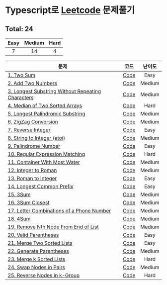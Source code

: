 # Typescript로 [Leetcode](https://leetcode.com/problemset/all/) 문제풀기

## Total: 24

| Easy | Medium | Hard |
| :--: | :----: | :--: |
|  7   |   14   |  4   |

| 문제                                                                                                                               |                                                                   코드                                                                   | 난이도 |
| ---------------------------------------------------------------------------------------------------------------------------------- | :--------------------------------------------------------------------------------------------------------------------------------------: | :----: |
| [1. Two Sum](https://leetcode.com/problems/two-sum/)                                                                               |                    [Code](https://github.com/jewook3617/leetcode-with-typescript/blob/master/src/%230001-two-sum.ts)                     |  Easy  |
| [2. Add Two Numbers](https://leetcode.com/problems/add-two-numbers/)                                                               |                [Code](https://github.com/jewook3617/leetcode-with-typescript/blob/master/src/%230002-add-two-numbers.ts)                 | Medium |
| [3. Longest Substring Without Repeating Characters](https://leetcode.com/problems/longest-substring-without-repeating-characters/) | [Code](https://github.com/jewook3617/leetcode-with-typescript/blob/master/src/%230003-longest-substring-without-repeating-characters.ts) | Medium |
| [4. Median of Two Sorted Arrays](https://leetcode.com/problems/median-of-two-sorted-arrays/)                                       |          [Code](https://github.com/jewook3617/leetcode-with-typescript/blob/master/src/%230004-median-of-two-sorted-arrays.ts)           |  Hard  |
| [5. Longest Palindromic Substring](https://leetcode.com/problems/longest-palindromic-substring/)                                   |         [Code](https://github.com/jewook3617/leetcode-with-typescript/blob/master/src/%230005-longest-palindromic-substring.ts)          | Medium |
| [6. ZigZag Conversion](https://leetcode.com/problems/zigzag-conversion/)                                                           |               [Code](https://github.com/jewook3617/leetcode-with-typescript/blob/master/src/%230006-zigzag-conversion.ts)                | Medium |
| [7. Reverse Integer](https://leetcode.com/problems/reverse-integer/)                                                               |                [Code](https://github.com/jewook3617/leetcode-with-typescript/blob/master/src/%230007-reverse-integer.ts)                 |  Easy  |
| [8. String to Integer (atoi)](https://leetcode.com/problems/string-to-integer-atoi/)                                               |           [Code](<https://github.com/jewook3617/leetcode-with-typescript/blob/master/src/%230008-string-to-integer(atoi).ts>)            | Medium |
| [9. Palindrome Number](https://leetcode.com/problems/palindrome-number/)                                                           |               [Code](https://github.com/jewook3617/leetcode-with-typescript/blob/master/src/%230009-palindrome-number.ts)                |  Easy  |
| [10. Regular Expression Matching](https://leetcode.com/problems/regular-expression-matching/)                                      |          [Code](https://github.com/jewook3617/leetcode-with-typescript/blob/master/src/%230010-regular-expression-matching.ts)           |  Hard  |
| [11. Container With Most Water](https://leetcode.com/problems/container-with-most-water/)                                          |           [Code](https://github.com/jewook3617/leetcode-with-typescript/blob/master/src/%230011-container-with-most-water.ts)            | Medium |
| [12. Integer to Roman](https://leetcode.com/problems/integer-to-roman/)                                                            |                [Code](https://github.com/jewook3617/leetcode-with-typescript/blob/master/src/%230012-integer-to-roman.ts)                | Medium |
| [13. Roman to Integer](https://leetcode.com/problems/roman-to-integer/)                                                            |                [Code](https://github.com/jewook3617/leetcode-with-typescript/blob/master/src/%230013-roman-to-integer.ts)                |  Easy  |
| [14. Longest Common Prefix](https://leetcode.com/problems/longest-common-prefix/)                                                  |             [Code](https://github.com/jewook3617/leetcode-with-typescript/blob/master/src/%230014-longest-common-prefix.ts)              |  Easy  |
| [15. 3Sum](https://leetcode.com/problems/3sum/)                                                                                    |                     [Code](https://github.com/jewook3617/leetcode-with-typescript/blob/master/src/%230015-3-sum.ts)                      | Medium |
| [16. 3Sum Closest](https://leetcode.com/problems/3sum-closest/)                                                                    |                 [Code](https://github.com/jewook3617/leetcode-with-typescript/blob/master/src/%230016-3-sum-closest.ts)                  | Medium |
| [17. Letter Combinations of a Phone Number](https://leetcode.com/problems/letter-combinations-of-a-phone-number/)                  |     [Code](https://github.com/jewook3617/leetcode-with-typescript/blob/master/src/%230017-letter-combinations-of-a-phone-number.ts)      | Medium |
| [18. 4Sum](https://leetcode.com/problems/4sum/)                                                                                    |                     [Code](https://github.com/jewook3617/leetcode-with-typescript/blob/master/src/%230018-4-sum.ts)                      | Medium |
| [19. Remove Nth Node From End of List](https://leetcode.com/problems/remove-nth-node-from-end-of-list/)                            |        [Code](https://github.com/jewook3617/leetcode-with-typescript/blob/master/src/%230019-remove-Nth-node-from-end-of-list.ts)        | Medium |
| [20. Valid Parentheses](https://leetcode.com/problems/valid-parentheses/)                                                          |               [Code](https://github.com/jewook3617/leetcode-with-typescript/blob/master/src/%230020-valid-parentheses.ts)                |  Easy  |
| [21. Merge Two Sorted Lists](https://leetcode.com/problems/merge-two-sorted-lists/)                                                |             [Code](https://github.com/jewook3617/leetcode-with-typescript/blob/master/src/%230021-merge-two-sorted-lists.ts)             |  Easy  |
| [22. Generate Parentheses](https://leetcode.com/problems/generate-parentheses/)                                                    |              [Code](https://github.com/jewook3617/leetcode-with-typescript/blob/master/src/%230022-generate-parentheses.ts)              | Medium |
| [23. Merge k Sorted Lists](https://leetcode.com/problems/merge-k-sorted-lists/)                                                    |              [Code](https://github.com/jewook3617/leetcode-with-typescript/blob/master/src/%230023-merge-k-sorted-list.ts)               |  Hard  |
| [24. Swap Nodes in Pairs](https://leetcode.com/problems/swap-nodes-in-pairs/)                                                      |              [Code](https://github.com/jewook3617/leetcode-with-typescript/blob/master/src/%230024-swap-nodes-in-pairs.ts)               | Medium |
| [25. Reverse Nodes in k-Group](https://leetcode.com/problems/reverse-nodes-in-k-group/description/)                                |            [Code](https://github.com/jewook3617/leetcode-with-typescript/blob/master/src/%230025-reverse-nodes-in-k-group.ts)            |  Hard  |
